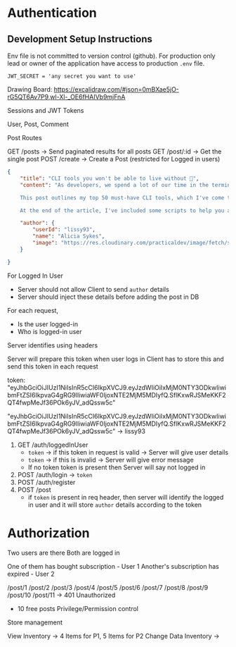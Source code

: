 
# Authentication

## Development Setup Instructions

Env file is not committed to version control (github).
For production only lead or owner of the application have access to production `.env` file.

```env
JWT_SECRET = 'any secret you want to use'

```

Drawing Board: https://excalidraw.com/#json=0mBXae5jO-rG5QT6Av7P9,wl-Xl-_OE6fHAIVb9mjFnA

Sessions and JWT Tokens

User, Post, Comment

Post Routes

GET /posts -> Send paginated results for all posts
GET /post/:id -> Get the single post
POST /create -> Create a Post (restricted for Logged in users)

```json
{
    "title": "CLI tools you won't be able to live without 🔧",
    "content": "As developers, we spend a lot of our time in the terminal. There's a lot of helpful CLI tools, which can make your life in the command line easier, faster and generally more fun.

    This post outlines my top 50 must-have CLI tools, which I've come to rely on. If there's anything I'm missing - do let me know in the comments :)

    At the end of the article, I've included some scripts to help you automate the installation and updating of these tools on various systems/ distros.",

    "author": {
        "userId": "lissy93",
        "name": "Alicia Sykes",
        "image": "https://res.cloudinary.com/practicaldev/image/fetch/s--VpR-xpfa--/c_fill,f_auto,fl_progressive,h_90,q_auto,w_90/https://dev-to-uploads.s3.amazonaws.com/uploads/user/profile_image/44940/c48f6904-fc82-46a3-8ed7-b2baac65cf9c.jpg"
    }

}
```

For Logged In User

* Server should not allow Client to send `author` details
* Server should inject these details before adding the post in DB

For each request, 
* Is the user logged-in
* Who is logged-in user

Server identifies using headers

Server will prepare this token when user logs in
Client has to store this and send this token in each request

token: "eyJhbGciOiJIUzI1NiIsInR5cCI6IkpXVCJ9.eyJzdWIiOiIxMjM0NTY3ODkwIiwibmFtZSI6IkpvaG4gRG9lIiwiaWF0IjoxNTE2MjM5MDIyfQ.SflKxwRJSMeKKF2QT4fwpMeJf36POk6yJV_adQssw5c"


"eyJhbGciOiJIUzI1NiIsInR5cCI6IkpXVCJ9.eyJzdWIiOiIxMjM0NTY3ODkwIiwibmFtZSI6IkpvaG4gRG9lIiwiaWF0IjoxNTE2MjM5MDIyfQ.SflKxwRJSMeKKF2QT4fwpMeJf36POk6yJV_adQssw5c" -> lissy93

1. GET /auth/loggedInUser
   * `token` -> if this token in request is valid -> Server will give user details
   * `token` -> if this is invalid -> Server will give error message
   * If no token token is present then Server will say not logged in
2. POST /auth/login -> `token`
3. POST /auth/register
4. POST /post 
   * if `token` is present in req header, then server will identify the logged in user and it will store `author` details according to the token


# Authorization

Two users are there
Both are logged in

One of them has bought subscription - User 1
Another's subscription has expired - User 2

/post/1
/post/2
/post/3
/post/4
/post/5
/post/6
/post/7
/post/8
/post/9
/post/10
/post/11 -> 401 Unauthorized


- 10 free posts
Privilege/Permission control


Store management

View Inventory -> 4 Items for P1, 5 Items for P2
Change Data Inventory -> 
